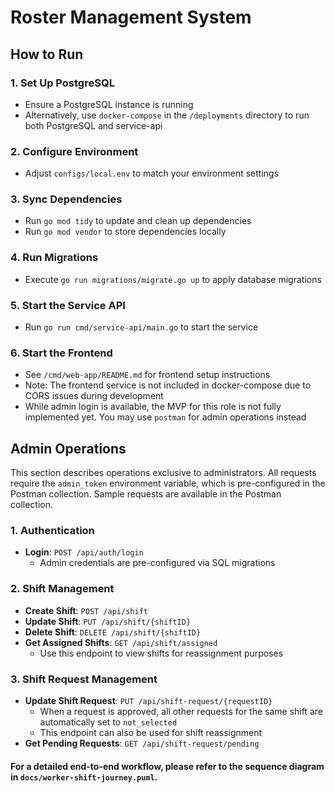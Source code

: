 # Roster Management System

## How to Run

### 1. Set Up PostgreSQL
- Ensure a PostgreSQL instance is running
- Alternatively, use `docker-compose` in the `/deployments` directory to run both PostgreSQL and service-api

### 2. Configure Environment
- Adjust `configs/local.env` to match your environment settings

### 3. Sync Dependencies
- Run `go mod tidy` to update and clean up dependencies
- Run `go mod vendor` to store dependencies locally

### 4. Run Migrations
- Execute `go run migrations/migrate.go up` to apply database migrations

### 5. Start the Service API
- Run `go run cmd/service-api/main.go` to start the service

### 6. Start the Frontend
- See `/cmd/web-app/README.md` for frontend setup instructions
- Note: The frontend service is not included in docker-compose due to CORS issues during development
- While admin login is available, the MVP for this role is not fully implemented yet. You may use `postman` for admin operations instead

## Admin Operations

This section describes operations exclusive to administrators. All requests require the `admin_token` environment variable, which is pre-configured in the Postman collection. Sample requests are available in the Postman collection.

### 1. Authentication
- **Login**: `POST /api/auth/login`
  - Admin credentials are pre-configured via SQL migrations

### 2. Shift Management
- **Create Shift**: `POST /api/shift`
- **Update Shift**: `PUT /api/shift/{shiftID}`
- **Delete Shift**: `DELETE /api/shift/{shiftID}`
- **Get Assigned Shifts**: `GET /api/shift/assigned`
  - Use this endpoint to view shifts for reassignment purposes

### 3. Shift Request Management
- **Update Shift Request**: `PUT /api/shift-request/{requestID}`
  - When a request is approved, all other requests for the same shift are automatically set to `not_selected`
  - This endpoint can also be used for shift reassignment
- **Get Pending Requests**: `GET /api/shift-request/pending`

#### For a detailed end-to-end workflow, please refer to the sequence diagram in `docs/worker-shift-journey.puml`.